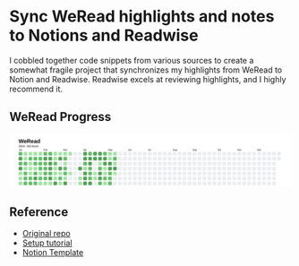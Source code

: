 # Sync WeRead highlights and notes to Notions and Readwise

I cobbled together code snippets from various sources to create a somewhat fragile project that synchronizes my highlights from WeRead to Notion and Readwise.
Readwise excels at reviewing highlights, and I highly recommend it.

## WeRead Progress


![](./OUT_FOLDER/weread.svg)



## Reference

* [Original repo](https://github.com/malinkang/weread2notion)
* [Setup tutorial](https://www.bilibili.com/video/BV1xQ4y1H7Aw/?vd_source=327443858b210c796f6319cc12e9ea02)
* [Notion Template](https://malinkang.notion.site/e27842548a6d4a81bc7aea736d90d6dd?v=b255858d3eaa409f97f1ecb32a14a5b6)
